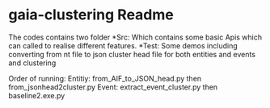 # gaia-clustering Readme

The codes contains two folder
*Src: Which contains some basic Apis which can called to realise different features.
*Test: Some demos including converting from nt file to json cluster head file for both entities and events and clustering


Order of running:
Entitiy: from_AIF_to_JSON_head.py then from_jsonhead2cluster.py
Event: extract_event_cluster.py then baseline2.exe.py


